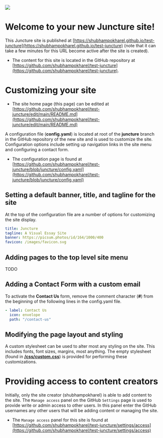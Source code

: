 <a href="https://juncture-digital.org"><img src="https://gitcdn.link/cdn/jstor-labs/juncture/main/images/ve-button.png"></a>

<param ve-config title="Page Title" author="Shubham Pokharel">

# Welcome to your new Juncture site!

This Juncture site is published at [https://shubhampokharel.github.io/test-juncture](https://shubhampokharel.github.io/test-juncture) (note that it can take a few minutes for this URL become active after the site is created).
- The content for this site is located in the GitHub repository at [https://github.com/shubhampokharel/test-juncture](https://github.com/shubhampokharel/test-juncture).

# Customizing your site

- The site home page (this page) can be edited at [https://github.com/shubhampokharel/test-juncture/edit/main/README.md](https://github.com/shubhampokharel/test-juncture/edit/main/README.md)

A configuration file (**config.yaml**) is located at root of the **juncture** branch in the GitHub repository of the new site and is used to customize the site.  Configuration options include setting up navigation links in the site menu and configuring a contact form.
- The configuration page is found at [https://github.com/shubhampokharel/test-juncture/blob/juncture/config.yaml](https://github.com/shubhampokharel/test-juncture/blob/juncture/config.yaml)

## Setting a default banner, title, and tagline for the site

At the top of the configuration file are a number of options for customizing the site display.

```yaml
title: Juncture
tagline: A Visual Essay Site
banner: https://picsum.photos/id/164/1000/400
favicon: /images/favicon.svg
```

## Adding pages to the top level site menu

TODO

## Adding a Contact Form with a custom email

To activate the **Contact Us** form, remove the comment character (**#**) from the beginning of the following lines in the config.yaml file.

```yaml
- label: Contact Us
  icon: envelope
  path: "/contact-us"
```

## Modifying the page layout and styling

A custom stylesheet can be used to alter most any styling on the site.  This includes fonts, font sizes, margins, most anything.  The empty stylesheet (found in **[/css/custom.css](https://github.com/shubhampokharel/test-juncture/blob/main/css/custom.css)**) is provided for performing these customizations.

# Providing access to content creators

Initially, only the site creator (shubhampokharel) is able to add content to the site.  The `Manage access` panel on the GitHub `Settings` page is used to provide write or admin access to other users.  In this panel enter the GitHub usernames any other users that will be adding content or managing the site.
- The `Manage access` panel for this site is found at [https://github.com/shubhampokharel/test-juncture/settings/access](https://github.com/shubhampokharel/test-juncture/settings/access)